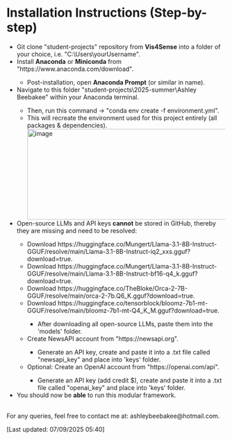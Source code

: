 #  Installation Instructions (Step-by-step)
<ul>
  <li>Git clone "student-projects" repository from <b>Vis4Sense</b> into a folder of your choice, i.e. "C:\Users\yourUsername".</li>
  <li>Install <b>Anaconda</b> or <b>Miniconda</b> from "https://www.anaconda.com/download".</li>
  <ul>
    <li>Post-installation, open <b>Anaconda Prompt</b> (or similar in name).</li>
  </ul>
  <li>Navigate to this folder "student-projects\2025-summer\Ashley Beebakee" within your Anaconda terminal.</li>
  <ul>
    <li>Then, run this command -> "conda env create -f environment.yml".</li>
    <li>This will recreate the environment used for this project entirely (all packages & dependencies).</li>   
    <img width="549" height="209" alt="image" src="https://github.com/user-attachments/assets/02901af0-7b09-4ef3-9eb0-a68ac09895c4" />
  </ul>
  <li>Open-source LLMs and API keys <b>cannot</b> be stored in GitHub, thereby they are missing and need to be resolved:</li>
  <ul>
    <li>Download https://huggingface.co/Mungert/Llama-3.1-8B-Instruct-GGUF/resolve/main/Llama-3.1-8B-Instruct-iq2_xxs.gguf?download=true.</li>
    <li>Download https://huggingface.co/Mungert/Llama-3.1-8B-Instruct-GGUF/resolve/main/Llama-3.1-8B-Instruct-bf16-q4_k.gguf?download=true.</li>
    <li>Download https://huggingface.co/TheBloke/Orca-2-7B-GGUF/resolve/main/orca-2-7b.Q6_K.gguf?download=true.</li>
    <li>Download https://huggingface.co/tensorblock/bloomz-7b1-mt-GGUF/resolve/main/bloomz-7b1-mt-Q4_K_M.gguf?download=true.</li>
    <ul>
      <li>After downloading all open-source LLMs, paste them into the 'models' folder.</li>
    </ul>
    <li>Create NewsAPI account from "https://newsapi.org".</li>
    <ul>
      <li>Generate an API key, create and paste it into a .txt file called "newsapi_key" and place into 'keys' folder.</li>
    </ul>
    <li>Optional: Create an OpenAI account from "https://openai.com/api".</li>
    <ul>
      <li>Generate an API key (add credit $), create and paste it into a .txt file called "openai_key" and place into 'keys' folder.</li>
    </ul>
  </ul>
  <li>You should now be <b>able</b> to run this modular framework.</li>
</ul><br>
For any queries, feel free to contact me at: ashleybeebakee@hotmail.com.

[Last updated: 07/09/2025 05:40]
